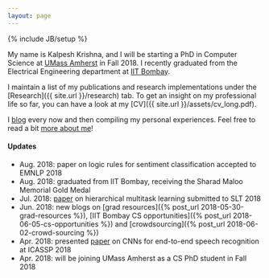 ```yaml
---
layout: page
---
```

{% include JB/setup %}

My name is Kalpesh Krishna, and I will be starting a PhD in Computer Science at [UMass Amherst](http://cs.umass.edu/) in Fall 2018. I recently graduated from the Electrical Engineering department at [IIT Bombay](http://iitb.ac.in).

I maintain a list of my publications and research implementations under the [Research]({{ site.url }}/research) tab. To get an insight on my professional life so far, you can have a look at my [CV]({{ site.url }}/assets/cv_long.pdf).

I [blog](http://martiansideofthemoon.github.io/archive.html) every now and then compiling my personal experiences. Feel free to read a bit [more about me](http://martiansideofthemoon.github.io/about/)!

#### Updates

* Aug. 2018: paper on logic rules for sentiment classification accepted to EMNLP 2018
* Aug. 2018: graduated from IIT Bombay, receiving the Sharad Maloo Memorial Gold Medal
* Jul. 2018: [paper](https://arxiv.org/abs/1807.06234) on hierarchical multitask learning submitted to SLT 2018
* Jun. 2018: new blogs on [grad resources]({% post_url 2018-05-30-grad-resources %}), [IIT Bombay CS opportunities]({% post_url 2018-06-05-cs-opportunities %}) and [crowdsourcing]({% post_url 2018-06-02-crowd-sourcing %})
* Apr. 2018: presented [paper](https://arxiv.org/abs/1710.10398) on CNNs for end-to-end speech recognition at ICASSP 2018
* Apr. 2018: will be joining UMass Amherst as a CS PhD student in Fall 2018